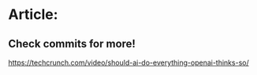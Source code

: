 # Article:

## Check commits for more!
https://techcrunch.com/video/should-ai-do-everything-openai-thinks-so/

